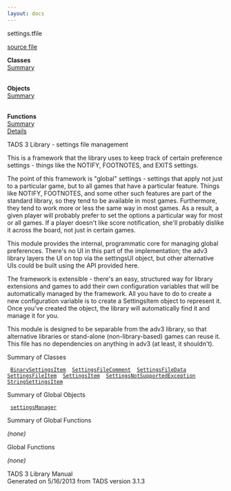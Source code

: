 ```yaml
---
layout: docs
---
```

<span class="title">settings.t</span><span class="type">file</span>

[source file](../source/settings.t.html)

**Classes**  
[Summary](#_ClassSummary_)  
 

**Objects**  
[Summary](#_ObjectSummary_)  
 

**Functions**  
[Summary](#_FunctionSummary_)  
[Details](#_Functions_)

<div class="fdesc">

TADS 3 Library - settings file management

This is a framework that the library uses to keep track of certain
preference settings - things like the NOTIFY, FOOTNOTES, and EXITS
settings.

The point of this framework is "global" settings - settings that apply
not just to a particular game, but to all games that have a particular
feature. Things like NOTIFY, FOOTNOTES, and some other such features are
part of the standard library, so they tend to be available in most
games. Furthermore, they tend to work more or less the same way in most
games. As a result, a given player will probably prefer to set the
options a particular way for most or all games. If a player doesn't like
score notification, she'll probably dislike it across the board, not
just in certain games.

This module provides the internal, programmatic core for managing global
preferences. There's no UI in this part of the implementation; the adv3
library layers the UI on top via the settingsUI object, but other
alternative UIs could be built using the API provided here.

The framework is extensible - there's an easy, structured way for
library extensions and games to add their own configuration variables
that will be automatically managed by the framework. All you have to do
to create a new configuration variable is to create a SettingsItem
object to represent it. Once you've created the object, the library will
automatically find it and manage it for you.

This module is designed to be separable from the adv3 library, so that
alternative libraries or stand-alone (non-library-based) games can reuse
it. This file has no dependencies on anything in adv3 (at least, it
shouldn't).

</div>

<span id="_ClassSummary_"></span>

<div class="mjhd">

<span class="hdln">Summary of Classes</span>  

</div>

` `[`BinarySettingsItem`](../object/BinarySettingsItem.html)`  `[`SettingsFileComment`](../object/SettingsFileComment.html)`  `[`SettingsFileData`](../object/SettingsFileData.html)`  `[`SettingsFileItem`](../object/SettingsFileItem.html)`  `[`SettingsItem`](../object/SettingsItem.html)`  `[`SettingsNotSupportedException`](../object/SettingsNotSupportedException.html)`  `[`StringSettingsItem`](../object/StringSettingsItem.html)`  `
<span id="_ObjectSummary_"></span>

<div class="mjhd">

<span class="hdln">Summary of Global Objects</span>  

</div>

` `[`settingsManager`](../object/settingsManager.html)`  `
<span id="FunctionSummary_"></span>

<div class="mjhd">

<span class="hdln">Summary of Global Functions</span>  

</div>

*(none)* <span id="_Functions_"></span>

<div class="mjhd">

<span class="hdln">Global Functions</span>  

</div>

*(none)*

<div class="ftr">

TADS 3 Library Manual  
Generated on 5/16/2013 from TADS version 3.1.3

</div>
